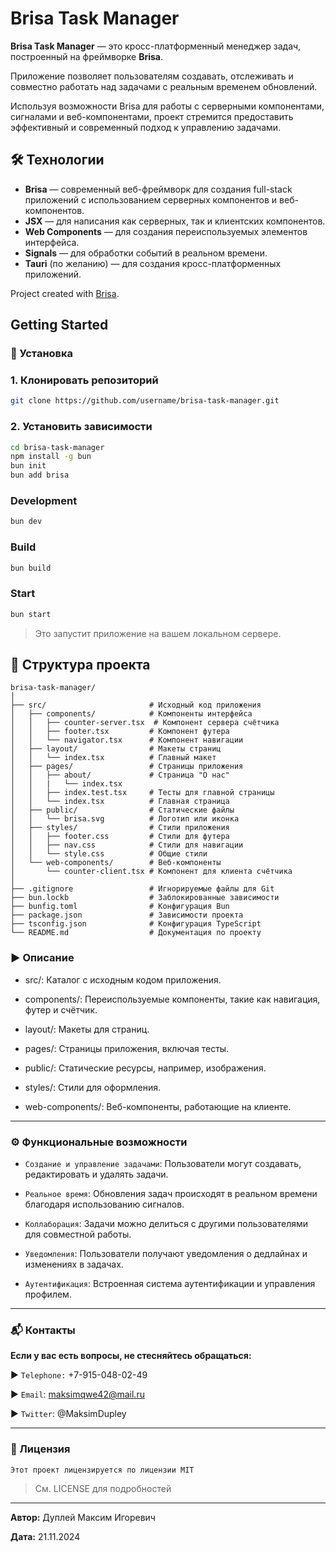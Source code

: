 # Brisa Task Manager

**Brisa Task Manager** — это кросс-платформенный менеджер задач, построенный на фреймворке **Brisa**.

Приложение позволяет пользователям создавать, отслеживать и совместно работать над задачами с реальным временем обновлений.

Используя возможности Brisa для работы с серверными компонентами, сигналами и веб-компонентами, проект стремится предоставить эффективный и современный подход к управлению задачами.

## 🛠️ Технологии

- **Brisa** — современный веб-фреймворк для создания full-stack приложений с использованием серверных компонентов и веб-компонентов.
- **JSX** — для написания как серверных, так и клиентских компонентов.
- **Web Components** — для создания переиспользуемых элементов интерфейса.
- **Signals** — для обработки событий в реальном времени.
- **Tauri** (по желанию) — для создания кросс-платформенных приложений.

Project created with [Brisa](https://github.com/brisa-build/brisa).

## Getting Started

### 🚀 Установка

### 1. Клонировать репозиторий

```bash
git clone https://github.com/username/brisa-task-manager.git
```

### 2. Установить зависимости

```bash
cd brisa-task-manager
npm install -g bun
bun init
bun add brisa
```

### Development

```bash
bun dev
```

### Build

```bash
bun build
```

### Start

```bash
bun start
```

> Это запустит приложение на вашем локальном сервере.

## 📄 Структура проекта

```plaintext
brisa-task-manager/
│
├── src/                       # Исходный код приложения
│   ├── components/            # Компоненты интерфейса
│   │   ├── counter-server.tsx  # Компонент сервера счётчика
│   │   ├── footer.tsx         # Компонент футера
│   │   └── navigator.tsx      # Компонент навигации
│   ├── layout/                # Макеты страниц
│   │   └── index.tsx          # Главный макет
│   ├── pages/                 # Страницы приложения
│   │   ├── about/             # Страница "О нас"
│   │   |   └── index.tsx
│   │   ├── index.test.tsx     # Тесты для главной страницы
│   │   └── index.tsx          # Главная страница
│   ├── public/                # Статические файлы
│   │   └── brisa.svg          # Логотип или иконка
│   ├── styles/                # Стили приложения
│   │   ├── footer.css         # Стили для футера
│   │   ├── nav.css            # Стили для навигации
│   │   └── style.css          # Общие стили
│   └── web-components/        # Веб-компоненты
│       └── counter-client.tsx # Компонент для клиента счётчика
│
├── .gitignore                 # Игнорируемые файлы для Git
├── bun.lockb                  # Заблокированные зависимости
├── bunfig.toml                # Конфигурация Bun
├── package.json               # Зависимости проекта
├── tsconfig.json              # Конфигурация TypeScript
└── README.md                  # Документация по проекту
```

### ▶️ Описание

- src/: Каталог с исходным кодом приложения.

- components/: Переиспользуемые компоненты, такие как навигация, футер и счётчик.

- layout/: Макеты для страниц.

- pages/: Страницы приложения, включая тесты.

- public/: Статические ресурсы, например, изображения.

- styles/: Стили для оформления.

- web-components/: Веб-компоненты, работающие на клиенте.

---

### ⚙️ Функциональные возможности

- `Создание и управление задачами`: Пользователи могут создавать, редактировать и удалять задачи.

- `Реальное время`: Обновления задач происходят в реальном времени благодаря использованию сигналов.

- `Коллаборация`: Задачи можно делиться с другими пользователями для совместной работы.

- `Уведомления`: Пользователи получают уведомления о дедлайнах и изменениях в задачах.

- `Аутентификация`: Встроенная система аутентификации и управления профилем.

---

### 📬 Контакты

**Если у вас есть вопросы, не стесняйтесь обращаться:**

▶️ `Telephone:` +7-915-048-02-49

▶️ `Email`: maksimqwe42@mail.ru

▶️ `Twitter`: @MaksimDupley

---

### 🤝 Лицензия

`Этот проект лицензируется по лицензии MIT`
> См. LICENSE для подробностей

---

**Автор:** Дуплей Максим Игоревич

**Дата:** 21.11.2024
